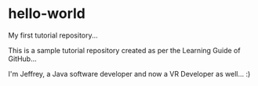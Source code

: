 # hello-world
My first tutorial repository...

This is a sample tutorial repository created as per the Learning Guide of GitHub...

I'm Jeffrey, a Java software developer and now a VR Developer as well... :) 
